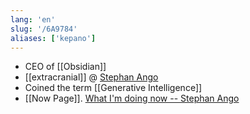 ```yaml
---
lang: 'en'
slug: '/6A9784'
aliases: ['kepano']
---
```


- CEO of [[Obsidian]]
- [[extracranial]] @ [Stephan Ango](https://stephanango.com/)
- Coined the term [[Generative Intelligence]]
- [[Now Page]]. [What I'm doing now -- Stephan Ango](https://stephanango.com/now)
